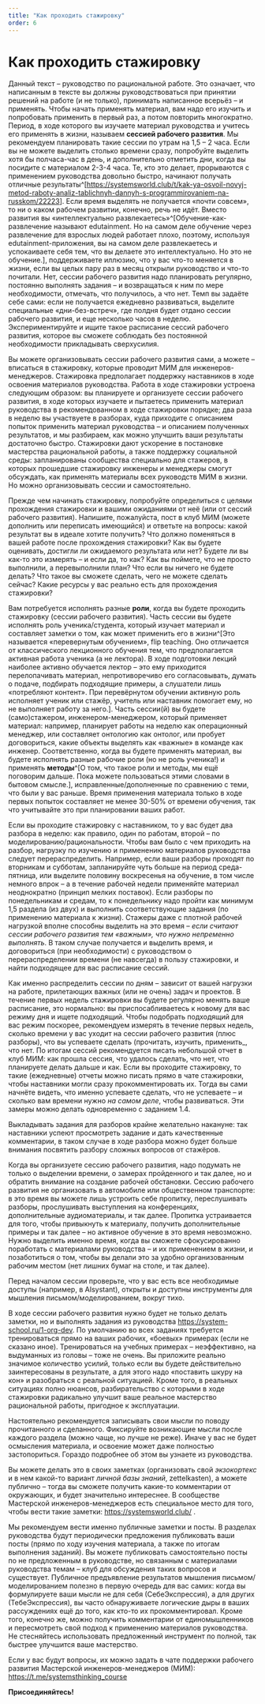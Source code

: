 ```yaml
---
title: "Как проходить стажировку"
order: 6
---
```


# Как проходить стажировку

Данный текст – руководство по рациональной работе. Это означает, что написанным в тексте вы должны руководствоваться при принятии решений на работе (и не только), принимать написанное всерьёз – и применять. Чтобы начать применять материал, вам надо его изучить и попробовать применить в первый раз, а потом повторить многократно. Период, в ходе которого вы изучаете материал руководства и учитесь его применять в жизни, называем **сессией рабочего развития**. Мы рекомендуем планировать такие сессии по утрам на 1,5 – 2 часа. Если вы не можете выделить столько времени сразу, попробуйте выделить хотя бы полчаса-час в день, и дополнительно отметить дни, когда вы посидите с материалом 2-3-4 часа. Те, кто это делает, прорываются с применением руководства довольно быстро, начинают получать отличные результаты^[<https://systemsworld.club/t/kak-ya-osvoil-novyj-metod-raboty-analiz-tablichnyh-dannyh-s-programmirovaniem-na-russkom/22223>]. Если время выделять не получается «почти совсем», то ни о каком рабочем развитии, конечно, речь не идёт. Вместо развития вы «интеллектуально развлекаетесь»^[Обучение-как-развлечение называют edutainment. Но на самом деле обучение через развлечение для взрослых людей работает плохо, поэтому, используя edutainment-приложения, вы на самом деле развлекаетесь и успокаиваете себя тем, что вы делаете это интеллектуально. Но это не обучение.], поддерживаете иллюзию, что у вас что-то меняется в жизни, если вы целых пару раз в месяц открыли руководство и что-то почитали. Нет, сессии рабочего развития надо планировать регулярно, постоянно выполнять задания – и возвращаться к ним по мере необходимости, отмечать, что получилось, а что нет. Темп вы задаёте себе сами: если не получается ежедневно развиваться, выделите специальные «дни-без-встреч», где полдня будет отдано сессии рабочего развития, и еще несколько часов в неделю. Экспериментируйте и ищите такое расписание сессий рабочего развития, которое вы сможете соблюдать без постоянной необходимости прикладывать сверхусилия.

Вы можете организовывать сессии рабочего развития сами, а можете – вписаться в стажировку, которые проводит МИМ для инженеров-менеджеров. Стажировка предполагает поддержку наставников в ходе освоения материалов руководства. Работа в ходе стажировки устроена следующим образом: вы планируете и организуете сессии рабочего развития, в ходе которых изучаете и пытаетесь применить материал руководства в рекомендованном в ходе стажировки порядке; два раза в неделю вы участвуете в разборах, куда приходите с описанием попыток применить материал руководства – и описанием полученных результатов, и мы разбираем, как можно улучшить ваши результаты достаточно быстро. Стажировки дают ускорение в постановке мастерства рациональной работы, а также поддержку социальной среды: запланированы сообщества специально для стажеров, в которых прошедшие стажировку инженеры и менеджеры смогут обсуждать, как применять материалы всех руководств МИМ в жизни. Но можно организовывать сессии и самостоятельно.

Прежде чем начинать стажировку, попробуйте определиться с целями прохождения стажировки и вашими ожиданиями от неё (или от сессий рабочего развития). Напишите, пожалуйста, пост в клуб МИМ (можете дополнить или переписать имеющийся) и ответьте на вопросы: какой результат вы в идеале хотите получить? Что должно поменяться в вашей работе после прохождения стажировки? Как вы будете оценивать, достигли ли ожидаемого результата или нет? Будете ли вы как-то это измерять – и если да, то как? Как вы поймете, что не просто выполнили, а перевыполнили план? Что если вы ничего не будете делать? Что такое вы сможете сделать, чего не можете сделать сейчас? Какие ресурсы у вас реально есть для прохождения стажировки?

Вам потребуется исполнять разные **роли**, когда вы будете проходить стажировку (сессии рабочего развития). Часть сессии вы будете исполнять роль ученика/студента, который изучает материал и составляет заметки о том, как может применить его в жизни^[Это называется «перевернутым обучением», flip teaching. Оно отличается от классического лекционного обучения тем, что предполагается активная работа ученика (а не лектора). В ходе подготовки лекций наиболее активно обучается лектор – это ему приходится перелопачивать материал, непротиворечиво его согласовывать, думать о подаче, подбирать подходящие примеры, а слушатели лишь «потребляют контент». При перевёрнутом обучении активную роль исполняет ученик или стажёр, учитель или наставник помогает ему, но не выполняет работу за него.]. Часть сессии(й) вы будете (само)стажером, инженером-менеджером, который применяет материал: например, планирует работы на неделю как операционный менеджер, или составляет онтологию как онтолог, или пробует договориться, какие объекты выделять как «важные» в команде как инженер. Соответственно, когда вы будете применять материал, вы будете исполнять разные рабочие роли (но не роль ученика!) и применять **методы**^[О том, что такое роли и методы, мы ещё поговорим дальше. Пока можете пользоваться этими словами в бытовом смысле.], исправленные/дополненные по сравнению с теми, что были у вас раньше. Время применения материала только в ходе первых попыток составляет не менее 30-50% от времени обучения, так что учитывайте это при планировании ваших работ.

Если вы проходите стажировку с наставником, то у вас будет два разбора в неделю: как правило, один по работам, второй – по моделированию/рациональности. Чтобы вам было с чем приходить на разбор, нагрузку по изучению и применению материалов руководства следует перераспределить. Например, если ваши разборы проходят по вторникам и субботам, запланируйте чуть больше на период среда-пятница, или выделите половину воскресенья на обучение, в том числе немного впрок – а в течение рабочей недели применяйте материал неоднократно (принцип мелких поставок). Если разборы по понедельникам и средам, то к понедельнику надо пройти как минимум 1,5 раздела (из двух) и выполнить соответствующие задания (по применению материала к жизни). Стажеры даже с плотной рабочей нагрузкой вполне способны выделить на это время – *если считают сессии рабочего развития тем «важным», что нужно непременно выполнять*. В таком случае получается и выделить время, и договориться (при необходимости) с руководством о перераспределении времени (не навсегда) в пользу стажировки, и найти подходящее для вас расписание сессий.

Как именно распределить сессии по дням – зависит от вашей нагрузки на работе, прилетающих важных (или не очень) задач и проектов. В течение первых недель стажировки вы будете регулярно менять ваше расписание, это нормально: вы приспосабливаетесь к новому для вас режиму дня и ищете подходящий. Чтобы подобрать подходящий для вас режим поскорее, рекомендуем измерять в течение первых недель, сколько времени у вас уходит на сессии рабочего развития (плюс разборы), что вы успеваете сделать (прочитать, изучить, применить\_, что нет. По итогам сессий рекомендуется писать небольшой отчет в клуб МИМ: как прошла сессия, что удалось сделать, что нет, что планируете делать дальше и как. Если вы проходите стажировку, то такие (ежедневные) отчеты можно писать прямо в чате стажировки, чтобы наставники могли сразу прокомментировать их. Тогда вы сами начнёте видеть, что именно успеваете сделать, что не успеваете – и сколько вам времени нужно *на самом деле*, чтобы развиваться. Эти замеры можно делать одновременно с заданием 1.4.

Выкладывать задания для разборов крайне желательно накануне: так наставники успеют просмотреть задание и дать качественные комментарии, в таком случае в ходе разбора можно будет больше внимания посвятить разбору сложных вопросов от стажёров.

Когда вы организуете сессию рабочего развития, надо подумать не только о выделении времени, о замерах пройденного и так далее, но и обратить внимание на создание рабочей обстановки. Сессию рабочего развития не организовать в автомобиле или общественном транспорте: в это время вы можете лишь устроить себе пропитку, переслушивать разборы, прослушивать выступления на конференциях, дополнительные аудиоматериалы, и так далее. Пропитка устраивается для того, чтобы привыкнуть к материалу, получить дополнительные примеры и так далее – но активное обучение в это время невозможно. Нужно выделить именно время, когда вы сможете сфокусированно поработать с материалами руководства – и их применением в жизни, и позаботиться о том, чтобы вы делали это за удобно организованным рабочим местом (нет лишних бумаг на столе, и так далее).

Перед началом сессии проверьте, что у вас есть все необходимые доступы (например, в AIsystant), открыты и доступны инструменты для мышления письмом/моделированием, вокруг тихо.

В ходе сессии рабочего развития нужно будет не только делать заметки, но и выполнять задания из руководства <https://system-school.ru/1-org-dev>. По умолчанию во всех заданиях требуется тренироваться прямо на ваших рабочих, «боевых» примерах (если не сказано иное). Тренироваться на учебных примерах – неэффективно, на выдуманных из головы – тоже не очень. Вы приложите реально значимое количество усилий, только если вы будете действительно заинтересованы в результате, а для этого надо «поставить шкуру на кон» и разобраться с реальной ситуацией. Кроме того, в реальных ситуациях полно нюансов, разбирательство с которыми в ходе стажировки радикально улучшит ваше реальное мастерство рациональной работы, пригодное к эксплуатации.

Настоятельно рекомендуется записывать свои мысли по поводу прочитанного и сделанного. Фиксируйте возникающие мысли после каждого раздела (можно чаще, но лучше не реже). Иначе у вас не будет осмысления материала, и освоение может даже полностью застопориться. Гораздо подробнее об этом вы узнаете из руководства.

Вы можете делать это в своих заметках (организовать свой *экзокортекс* и в нем какой-то вариант *личной базы знаний*, zettelkasten), а можете публично – тогда вы сможете получить какие-то комментарии от окружающих, и будет значительно интереснее. В сообществе Мастерской инженеров-менеджеров есть специальное место для того, чтобы вести такие заметки: <https://systemsworld.club/> .

Мы рекомендуем вести именно публичные заметки и посты. В разделах руководства будут периодически предложения публиковать ваши посты (прямо по ходу изучения материала, а также по итогам выполнения заданий). Вы можете публиковать самостоятельно посты по не предложенным в руководстве, но связанным с материалами руководства темам – клуб для обсуждения таких вопросов и существует. Публичное предъявление результатов мышления письмом/моделированием полезно в первую очередь для вас самих: когда вы формулируете ваши мысли не для себя (СебеЭкспрессия), а для других (ТебеЭкспрессия), вы часто обнаруживаете логические дыры в ваших рассуждениях ещё до того, как кто-то их прокомментировал. Кроме того, конечно же, можно получить комментарии от единомышленников и пересмотреть свой подход к применению материалов руководства. Не стесняйтесь использовать предложенный инструмент по полной, так быстрее улучшится ваше мастерство.

Если у вас будут вопросы, их можно задать в чате поддержки рабочего развития Мастерской инженеров-менеджеров (МИМ): <https://t.me/systemsthinking_course>

**Присоединяйтесь!**